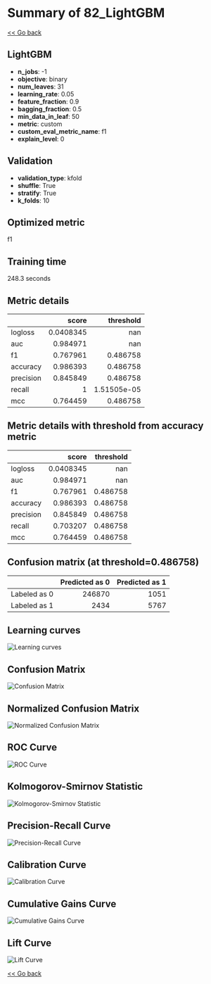 # Summary of 82_LightGBM

[<< Go back](../README.md)


## LightGBM
- **n_jobs**: -1
- **objective**: binary
- **num_leaves**: 31
- **learning_rate**: 0.05
- **feature_fraction**: 0.9
- **bagging_fraction**: 0.5
- **min_data_in_leaf**: 50
- **metric**: custom
- **custom_eval_metric_name**: f1
- **explain_level**: 0

## Validation
 - **validation_type**: kfold
 - **shuffle**: True
 - **stratify**: True
 - **k_folds**: 10

## Optimized metric
f1

## Training time

248.3 seconds

## Metric details
|           |     score |     threshold |
|:----------|----------:|--------------:|
| logloss   | 0.0408345 | nan           |
| auc       | 0.984971  | nan           |
| f1        | 0.767961  |   0.486758    |
| accuracy  | 0.986393  |   0.486758    |
| precision | 0.845849  |   0.486758    |
| recall    | 1         |   1.51505e-05 |
| mcc       | 0.764459  |   0.486758    |


## Metric details with threshold from accuracy metric
|           |     score |   threshold |
|:----------|----------:|------------:|
| logloss   | 0.0408345 |  nan        |
| auc       | 0.984971  |  nan        |
| f1        | 0.767961  |    0.486758 |
| accuracy  | 0.986393  |    0.486758 |
| precision | 0.845849  |    0.486758 |
| recall    | 0.703207  |    0.486758 |
| mcc       | 0.764459  |    0.486758 |


## Confusion matrix (at threshold=0.486758)
|              |   Predicted as 0 |   Predicted as 1 |
|:-------------|-----------------:|-----------------:|
| Labeled as 0 |           246870 |             1051 |
| Labeled as 1 |             2434 |             5767 |

## Learning curves
![Learning curves](learning_curves.png)
## Confusion Matrix

![Confusion Matrix](confusion_matrix.png)


## Normalized Confusion Matrix

![Normalized Confusion Matrix](confusion_matrix_normalized.png)


## ROC Curve

![ROC Curve](roc_curve.png)


## Kolmogorov-Smirnov Statistic

![Kolmogorov-Smirnov Statistic](ks_statistic.png)


## Precision-Recall Curve

![Precision-Recall Curve](precision_recall_curve.png)


## Calibration Curve

![Calibration Curve](calibration_curve_curve.png)


## Cumulative Gains Curve

![Cumulative Gains Curve](cumulative_gains_curve.png)


## Lift Curve

![Lift Curve](lift_curve.png)



[<< Go back](../README.md)
